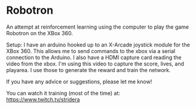 # Robotron
An attempt at reinforcement learning using the computer to play the game Robotron on the XBox 360.

Setup:
I have an arduino hooked up to an X-Arcade joystick module for the XBox 360.  This allows me to send commands to the xbox via a serial connection to the Arduino.
I also have a HDMI capture card reading the video from the xbox.  I'm using this video to capture the score, lives, and playarea.  I use those to generate the reward and train the network.

If you have any advice or suggestions, please let me know!

You can watch it training (most of the time) at: https://www.twitch.tv/stridera
